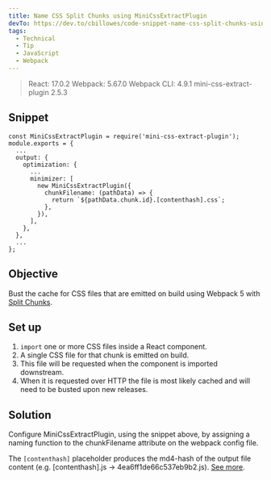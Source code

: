 ```yaml
---
title: Name CSS Split Chunks using MiniCssExtractPlugin
devTo: https://dev.to/cbillowes/code-snippet-name-css-split-chunks-using-minicssextractplugin-fg2/edit
tags:
  - Technical
  - Tip
  - JavaScript
  - Webpack
---
```


> React: 17.0.2
> Webpack: 5.67.0
> Webpack CLI: 4.9.1
> mini-css-extract-plugin 2.5.3

## Snippet

```
const MiniCssExtractPlugin = require('mini-css-extract-plugin');
module.exports = {
  ...
  output: {
    optimization: {
      ...
      minimizer: [
        new MiniCssExtractPlugin({
          chunkFilename: (pathData) => {
            return `${pathData.chunk.id}.[contenthash].css`;
          },
        }),
      ],
    },
  },
  ...
};
```

## Objective

Bust the cache for CSS files that are emitted on build using Webpack 5 with [Split Chunks](https://webpack.js.org/plugins/split-chunks-plugin/).

## Set up

1. `import` one or more CSS files inside a React component.
1. A single CSS file for that chunk is emitted on build.
1. This file will be requested when the component is imported downstream.
1. When it is requested over HTTP the file is most likely cached and will need to be busted upon new releases.

## Solution

Configure MiniCssExtractPlugin, using the snippet above, by assigning a naming function to the chunkFilename attribute on the webpack config file.

The `[contenthash]` placeholder produces the md4-hash of the output file content (e.g. [contenthash].js -> 4ea6ff1de66c537eb9b2.js). [See more](https://webpack.js.org/concepts/under-the-hood/#output).
